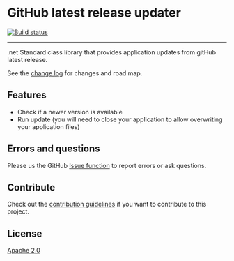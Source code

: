 # GitHub latest release updater

[![Build status](https://ci.appveyor.com/api/projects/status/u6y6dpwm0v0tu0tl?svg=true)](https://ci.appveyor.com/project/danielscherzer/githubreleaseupdater)


---------------------------------------

.net Standard class library that provides application updates from gitHub latest release.

See the [change log](CHANGELOG.md) for changes and road map.

## Features

- Check if a newer version is available
- Run update (you will need to close your application to allow overwriting your application files)

## Errors and questions
Please us the GitHub [Issue function](/issues/new) to report errors or ask questions.

## Contribute
Check out the [contribution guidelines](CONTRIBUTING.md)
if you want to contribute to this project.


## License
[Apache 2.0](LICENSE)